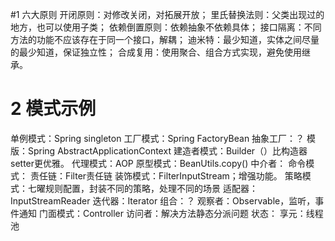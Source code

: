 #1 六大原则
开闭原则：对修改关闭，对拓展开放；
里氏替换法则：父类出现过的地方，也可以使用子类；
依赖倒置原则：依赖抽象不依赖具体；
接口隔离：不同方法的功能不应该存在于同一个接口，解耦；
迪米特：最少知道，实体之间尽量的最少知道，保证独立性；
合成复用：使用聚合、组合方式实现，避免使用继承。


# 2 模式示例

单例模式：Spring singleton
工厂模式：Spring FactoryBean
抽象工厂：？
模版：Spring AbstractApplicationContext
建造者模式：Builder（）比构造器 setter更优雅。
代理模式：AOP
原型模式：BeanUtils.copy()
中介者：
命令模式：
责任链：Filter责任链
装饰模式：FilterInputStream；增强功能。
策略模式：七曜规则配置，封装不同的策略，处理不同的场景
适配器：InputStreamReader
迭代器：Iterator
组合：？
观察者：Observable，监听，事件通知
门面模式：Controller
访问者：解决方法静态分派问题
状态：
享元：线程池
